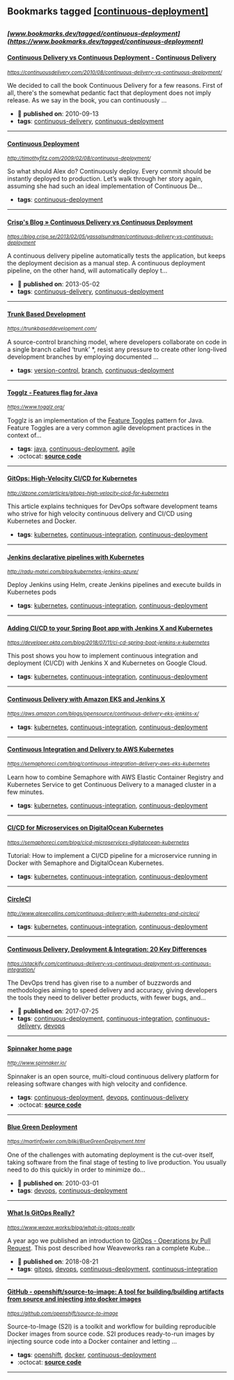 ## Bookmarks tagged [[continuous-deployment]](https://www.bookmarks.dev/search?q=[continuous-deployment])

_<sup><sup>[www.bookmarks.dev/tagged/continuous-deployment](https://www.bookmarks.dev/tagged/continuous-deployment)</sup></sup>_
---
#### [Continuous Delivery vs Continuous Deployment - Continuous Delivery](https://continuousdelivery.com/2010/08/continuous-delivery-vs-continuous-deployment/)
_<sup>https://continuousdelivery.com/2010/08/continuous-delivery-vs-continuous-deployment/</sup>_

We decided to call the book Continuous Delivery for a few reasons. First of all, there's the somewhat pedantic fact that deployment does not imply release. As we say in the book, you can continuously ...
* :calendar: **published on**: 2010-09-13
* **tags**: [continuous-delivery](../tagged/continuous-delivery.md), [continuous-deployment](../tagged/continuous-deployment.md)
---
#### [Continuous Deployment](http://timothyfitz.com/2009/02/08/continuous-deployment/)
_<sup>http://timothyfitz.com/2009/02/08/continuous-deployment/</sup>_

So what should Alex do? Continuously deploy. Every commit should be instantly deployed to production. Let’s walk through her story again, assuming she had such an ideal implementation of Continuous De...
* **tags**: [continuous-deployment](../tagged/continuous-deployment.md)
---
#### [Crisp's Blog » Continuous Delivery vs Continuous Deployment](https://blog.crisp.se/2013/02/05/yassalsundman/continuous-delivery-vs-continuous-deployment)
_<sup>https://blog.crisp.se/2013/02/05/yassalsundman/continuous-delivery-vs-continuous-deployment</sup>_

A continuous delivery pipeline automatically tests the application, but keeps the deployment decision as a manual step. A continuous deployment pipeline, on the other hand, will automatically deploy t...
* :calendar: **published on**: 2013-05-02
* **tags**: [continuous-delivery](../tagged/continuous-delivery.md), [continuous-deployment](../tagged/continuous-deployment.md)
---
#### [Trunk Based Development](https://trunkbaseddevelopment.com/)
_<sup>https://trunkbaseddevelopment.com/</sup>_

A source-control branching model, where developers collaborate on code in a single branch called ‘trunk’ *, resist any pressure to create other long-lived development branches by employing documented ...
* **tags**: [version-control](../tagged/version-control.md), [branch](../tagged/branch.md), [continuous-deployment](../tagged/continuous-deployment.md)
---
#### [Togglz - Features flag for Java](https://www.togglz.org/)
_<sup>https://www.togglz.org/</sup>_

Togglz is an implementation of the [Feature Toggles](http://martinfowler.com/bliki/FeatureToggle.html) pattern for Java. Feature Toggles are a very common agile development practices in the context of...
* **tags**: [java](../tagged/java.md), [continuous-deployment](../tagged/continuous-deployment.md), [agile](../tagged/agile.md)
* :octocat: **[source code](https://github.com/togglz/togglz)**
---
#### [GitOps: High-Velocity CI/CD for Kubernetes](http://dzone.com/articles/gitops-high-velocity-cicd-for-kubernetes)
_<sup>http://dzone.com/articles/gitops-high-velocity-cicd-for-kubernetes</sup>_

This article explains techniques for DevOps software development teams who strive for high velocity continuous delivery and CI/CD using Kubernetes and Docker.
* **tags**: [kubernetes](../tagged/kubernetes.md), [continuous-integration](../tagged/continuous-integration.md), [continuous-deployment](../tagged/continuous-deployment.md)
---
#### [Jenkins declarative pipelines with Kubernetes](http://radu-matei.com/blog/kubernetes-jenkins-azure/)
_<sup>http://radu-matei.com/blog/kubernetes-jenkins-azure/</sup>_

Deploy Jenkins using Helm, create Jenkins pipelines and execute builds in Kubernetes pods
* **tags**: [kubernetes](../tagged/kubernetes.md), [continuous-integration](../tagged/continuous-integration.md), [continuous-deployment](../tagged/continuous-deployment.md)
---
#### [Adding CI/CD to your Spring Boot app with Jenkins X and Kubernetes](https://developer.okta.com/blog/2018/07/11/ci-cd-spring-boot-jenkins-x-kubernetes)
_<sup>https://developer.okta.com/blog/2018/07/11/ci-cd-spring-boot-jenkins-x-kubernetes</sup>_

This post shows you how to implement continuous integration and deployment (CI/CD) with Jenkins X and Kubernetes on Google Cloud.
* **tags**: [kubernetes](../tagged/kubernetes.md), [continuous-integration](../tagged/continuous-integration.md), [continuous-deployment](../tagged/continuous-deployment.md)
---
#### [Continuous Delivery with Amazon EKS and Jenkins X](https://aws.amazon.com/blogs/opensource/continuous-delivery-eks-jenkins-x/)
_<sup>https://aws.amazon.com/blogs/opensource/continuous-delivery-eks-jenkins-x/</sup>_

* **tags**: [kubernetes](../tagged/kubernetes.md), [continuous-integration](../tagged/continuous-integration.md), [continuous-deployment](../tagged/continuous-deployment.md)
---
#### [Continuous Integration and Delivery to AWS Kubernetes](https://semaphoreci.com/blog/continuous-integration-delivery-aws-eks-kubernetes)
_<sup>https://semaphoreci.com/blog/continuous-integration-delivery-aws-eks-kubernetes</sup>_

Learn how to combine Semaphore with AWS Elastic Container Registry and Kubernetes Service to get Continuous Delivery to a managed cluster in a few minutes.
* **tags**: [kubernetes](../tagged/kubernetes.md), [continuous-integration](../tagged/continuous-integration.md), [continuous-deployment](../tagged/continuous-deployment.md)
---
#### [CI/CD for Microservices on DigitalOcean Kubernetes](https://semaphoreci.com/blog/cicd-microservices-digitalocean-kubernetes)
_<sup>https://semaphoreci.com/blog/cicd-microservices-digitalocean-kubernetes</sup>_

Tutorial: How to implement a CI/CD pipeline for a microservice running in Docker with Semaphore and DigitalOcean Kubernetes.
* **tags**: [kubernetes](../tagged/kubernetes.md), [continuous-integration](../tagged/continuous-integration.md), [continuous-deployment](../tagged/continuous-deployment.md)
---
#### [CircleCI](http://www.alexecollins.com/continuous-delivery-with-kubernetes-and-circleci/)
_<sup>http://www.alexecollins.com/continuous-delivery-with-kubernetes-and-circleci/</sup>_

* **tags**: [kubernetes](../tagged/kubernetes.md), [continuous-integration](../tagged/continuous-integration.md), [continuous-deployment](../tagged/continuous-deployment.md)
---
#### [Continuous Delivery, Deployment & Integration: 20 Key Differences](https://stackify.com/continuous-delivery-vs-continuous-deployment-vs-continuous-integration/)
_<sup>https://stackify.com/continuous-delivery-vs-continuous-deployment-vs-continuous-integration/</sup>_

The DevOps trend has given rise to a number of buzzwords and methodologies aiming to speed delivery and accuracy, giving developers the tools they need to deliver better products, with fewer bugs, and...
* :calendar: **published on**: 2017-07-25
* **tags**: [continuous-deployment](../tagged/continuous-deployment.md), [continuous-integration](../tagged/continuous-integration.md), [continuous-delivery](../tagged/continuous-delivery.md), [devops](../tagged/devops.md)
---
#### [Spinnaker home page](http://www.spinnaker.io/)
_<sup>http://www.spinnaker.io/</sup>_

Spinnaker is an open source, multi-cloud continuous delivery platform for releasing software changes with high velocity and confidence.
* **tags**: [continuous-deployment](../tagged/continuous-deployment.md), [devops](../tagged/devops.md), [continuous-delivery](../tagged/continuous-delivery.md)
* :octocat: **[source code](https://github.com/spinnaker/spinnaker)**
---
#### [Blue Green Deployment](https://martinfowler.com/bliki/BlueGreenDeployment.html)
_<sup>https://martinfowler.com/bliki/BlueGreenDeployment.html</sup>_

One of the challenges with automating deployment is the cut-over itself, taking software from the final stage of testing to live production. You usually need to do this quickly in order to minimize do...
* :calendar: **published on**: 2010-03-01
* **tags**: [devops](../tagged/devops.md), [continuous-deployment](../tagged/continuous-deployment.md)
---
#### [What Is GitOps Really?](https://www.weave.works/blog/what-is-gitops-really)
_<sup>https://www.weave.works/blog/what-is-gitops-really</sup>_

A year ago we published an introduction to [GitOps - Operations by Pull Request](https://www.weave.works/blog/gitops-operations-by-pull-request). This post described how Weaveworks ran a complete Kube...
* :calendar: **published on**: 2018-08-21
* **tags**: [gitops](../tagged/gitops.md), [devops](../tagged/devops.md), [continuous-deployment](../tagged/continuous-deployment.md), [continuous-integration](../tagged/continuous-integration.md)
---
#### [GitHub - openshift/source-to-image: A tool for building/building artifacts from source and injecting into docker images](https://github.com/openshift/source-to-image)
_<sup>https://github.com/openshift/source-to-image</sup>_

Source-to-Image (S2I) is a toolkit and workflow for building reproducible Docker images from source code. S2I produces ready-to-run images by injecting source code into a Docker container and letting ...
* **tags**: [openshift](../tagged/openshift.md), [docker](../tagged/docker.md), [continuous-deployment](../tagged/continuous-deployment.md)
* :octocat: **[source code](https://github.com/openshift/source-to-image)**
---
